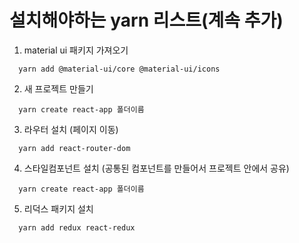 설치해야하는 yarn 리스트(계속 추가)
=======================

1. material ui 패키지 가져오기
```
  yarn add @material-ui/core @material-ui/icons
```
2. 새 프로젝트 만들기
```
  yarn create react-app 폴더이름
```
3. 라우터 설치
(페이지 이동)

```
  yarn add react-router-dom 
```

4. 스타일컴포넌트 설치
(공통된 컴포넌트를 만들어서 프로젝트 안에서 공유)

```
  yarn create react-app 폴더이름
```

5. 리덕스 패키지 설치

```
  yarn add redux react-redux
```
